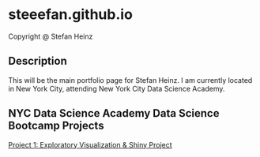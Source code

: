 # steeefan.github.io
Copyright @ Stefan Heinz

## Description
This will be the main portfolio page for Stefan Heinz. I am currently located in New York City, attending New York City Data Science Academy.

## NYC Data Science Academy Data Science Bootcamp Projects
<a href="https://github.com/Steeefan/nycdsa-proj-01">Project 1: Exploratory Visualization & Shiny Project</a>
